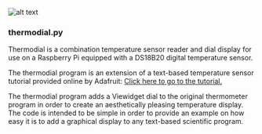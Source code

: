 ![alt text](https://www.abetterautomation.com/s/cc_images/cache_17333355.png?t=1503035532)

### thermodial.py ###

Thermodial is a combination temperature sensor reader and dial display for
use on a Raspberry Pi equipped with a DS18B20 digital temperature sensor.

The thermodial program is an extension of a text-based temperature sensor
tutorial provided online by Adafruit: [Click here to go to the tutorial.](https://learn.adafruit.com/adafruits-raspberry-pi-lesson-11-ds18b20-temperature-sensing)

The thermodial program adds a Viewidget dial to the original thermometer
program in order to create an aesthetically pleasing temperature display.
The code is intended to be simple in order to provide an example on how
easy it is to add a graphical display to any text-based scientific program.
